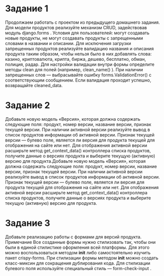 # Задание 1
Продолжаем работать с проектом из предыдущего домашнего задания. Для модели продуктов реализуйте механизм CRUD, задействовав модуль  django.forms . Условия для пользователей: могут создавать новые продукты, не могут создавать продукты с запрещенными словами в названии и описании. Для исключения загрузки запрещенных продуктов реализуйте валидацию названия и описания продукта таким образом, чтобы нельзя было в них добавлять слова: казино, криптовалюта, крипта, биржа, дешево, бесплатно, обман, полиция, радар. Для настройки валидации внутри формы определите методы  clean  для полей (например,  clean_name() ). При наличии запрещенных слов — выбрасывайте ошибку  forms.ValidationError()  с соответствующим сообщением. Если валидация проходит успешно, возвращайте  cleaned_data.


# Задание 2
Добавьте новую модель «Версия», которая должна содержать следующие поля: продукт, номер версии, название версии, признак текущей версии. При наличии активной версии реализуйте вывод в список продуктов информации об активной версии. Признак текущей версии — булево поле, является ли версия для продукта текущей для отображения на сайте или нет. Для отображения активной версии расширьте метод  get_context_data() контроллера списка продуктов, получите данные о версиях продукта и выберите текущую (активную) версию для продукта.Добавьте новую модель «Версия», которая должна содержать следующие поля: продукт, номер версии, название версии, признак текущей версии. При наличии активной версии реализуйте вывод в список продуктов информации об активной версии. Признак текущей версии — булево поле, является ли версия для продукта текущей для отображения на сайте или нет. Для отображения активной версии расширьте метод  get_context_data() контроллера списка продуктов, получите данные о версиях продукта и выберите текущую (активную) версию для продукта.


# Задание 3
Добавьте реализацию работы с формами для версий продукта. Примечание Все созданные формы нужно стилизовать так, чтобы они были в единой стилистике оформления всей платформы. Для этого можно воспользоваться методом  __init__  либо самостоятельно изучить пакет crispy-forms. При стилизации формы методом  __init__  можно создать класс-миксин для сокращения дублирования кода. Для стилизации булевого поля используйте специальный стиль —  form-check-input .

